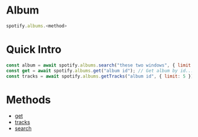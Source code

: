 # Album

```js
spotify.albums.<method>
```

# Quick Intro

```js
const album = await spotify.albums.search("these two windows", { limit: 1 }); // Searches for an album. Has advanced option too...
const get = await spotify.albums.get("album id"); // Get album by id...
const tracks = await spotify.albums.getTracks("album id", { limit: 5 }); // Get all tracks of an album. Has advanced option too...
```

# Methods

- [get](album/get)
- [tracks](album/tracks)
- [search](album/search)
